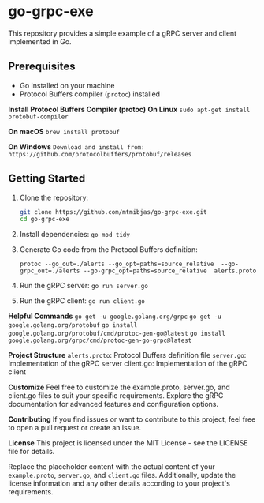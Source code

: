 # go-grpc-exe

This repository provides a simple example of a gRPC server and client implemented in Go.

## Prerequisites

- Go installed on your machine
- Protocol Buffers compiler (`protoc`) installed

**Install Protocol Buffers Compiler (protoc)**
**On Linux**
`sudo apt-get install protobuf-compiler`

**On macOS**
`brew install protobuf`

**On Windows**
`Download and install from: https://github.com/protocolbuffers/protobuf/releases`

## Getting Started

1. Clone the repository:

   ```bash
   git clone https://github.com/mtmibjas/go-grpc-exe.git
   cd go-grpc-exe

1. Install dependencies:
   `go mod tidy`

2. Generate Go code from the Protocol Buffers definition:
   
   `protoc --go_out=./alerts --go_opt=paths=source_relative 
    --go-grpc_out=./alerts --go-grpc_opt=paths=source_relative 
    alerts.proto`

4. Run the gRPC server:
  `go run server.go`

5. Run the gRPC client:
   `go run client.go`

**Helpful Commands**
`go get -u google.golang.org/grpc`
`go get -u google.golang.org/protobuf`
`go install google.golang.org/protobuf/cmd/protoc-gen-go@latest`
`go install google.golang.org/grpc/cmd/protoc-gen-go-grpc@latest`


**Project Structure**
  `alerts.proto`: Protocol Buffers definition file
  `server.go`: Implementation of the gRPC server
  client.go: Implementation of the gRPC client

**Customize**
Feel free to customize the example.proto, server.go, and client.go files to suit your specific requirements. Explore the gRPC documentation for advanced features and configuration options.

**Contributing**
If you find issues or want to contribute to this project, feel free to open a pull request or create an issue.

**License**
This project is licensed under the MIT License - see the LICENSE file for details.


Replace the placeholder content with the actual content of your `example.proto`, `server.go`, and `client.go` files. Additionally, update the license information and any other details according to your project's requirements.
